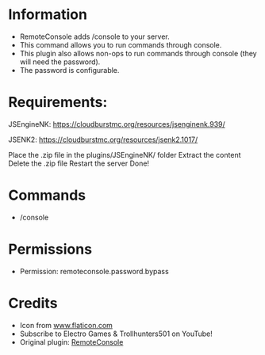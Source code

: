 # Information 
 - RemoteConsole adds /console to your server. 
 - This command allows you to run commands through console.
 - This plugin also allows non-ops to run commands through console (they will need the password).
 - The password is configurable.
# Requirements:
JSEngineNK: https://cloudburstmc.org/resources/jsenginenk.939/

JSENK2: https://cloudburstmc.org/resources/jsenk2.1017/

Place the .zip file in the plugins/JSEngineNK/ folder
Extract the content
Delete the .zip file
Restart the server
Done!
# Commands
- /console
# Permissions
- Permission: remoteconsole.password.bypass
# Credits
- Icon from www.flaticon.com
- Subscribe to Electro Games & Trollhunters501 on YouTube!
- Original plugin: [RemoteConsole](https://poggit.pmmp.io/p/RemoteConsole/2.0.2)
